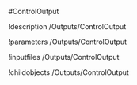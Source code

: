 <!-- MOOSE Object Documentation Stub: Remove this when content is added. -->
#ControlOutput

!description /Outputs/ControlOutput

!parameters /Outputs/ControlOutput

!inputfiles /Outputs/ControlOutput

!childobjects /Outputs/ControlOutput
